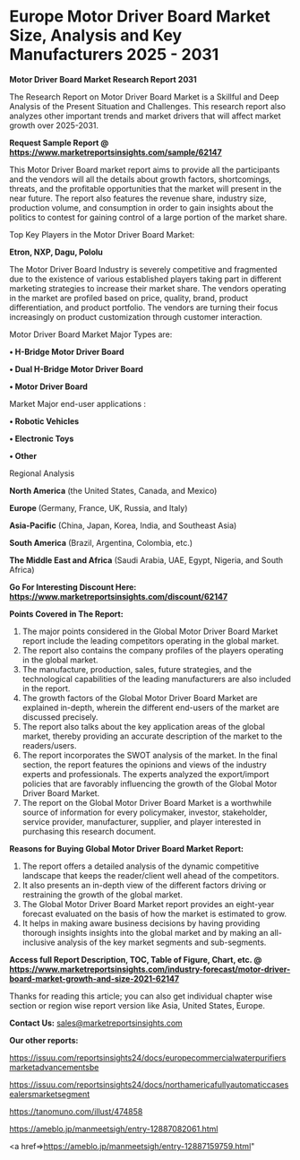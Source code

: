 # Europe Motor Driver Board Market Size, Analysis and Key Manufacturers 2025 - 2031

<strong>Motor Driver Board Market Research Report 2031</strong>

The Research Report on Motor Driver Board Market is a Skillful and Deep Analysis of the Present Situation and Challenges. This research report also analyzes other important trends and market drivers that will affect market growth over 2025-2031.

<strong>Request Sample Report @ <a href=https://www.marketreportsinsights.com/sample/62147>https://www.marketreportsinsights.com/sample/62147</a></strong>

This Motor Driver Board market report aims to provide all the participants and the vendors will all the details about growth factors, shortcomings, threats, and the profitable opportunities that the market will present in the near future. The report also features the revenue share, industry size, production volume, and consumption in order to gain insights about the politics to contest for gaining control of a large portion of the market share.

Top Key Players in the Motor Driver Board Market:

<strong>Etron, NXP, Dagu, Pololu</strong>

The Motor Driver Board Industry is severely competitive and fragmented due to the existence of various established players taking part in different marketing strategies to increase their market share. The vendors operating in the market are profiled based on price, quality, brand, product differentiation, and product portfolio. The vendors are turning their focus increasingly on product customization through customer interaction.

Motor Driver Board Market Major Types are:

<strong>• H-Bridge Motor Driver Board

• Dual H-Bridge Motor Driver Board

• Motor Driver Board</strong>

Market Major end-user applications :

<strong>• Robotic Vehicles

• Electronic Toys

• Other</strong>

Regional Analysis

</u><strong><b>North America</b></strong> (the United States, Canada, and Mexico)

<strong><b>Europe </b></strong>(Germany, France, UK, Russia, and Italy)

<strong><b>Asia-Pacific</b></strong> (China, Japan, Korea, India, and Southeast Asia)

<strong><b>South America</b></strong> (Brazil, Argentina, Colombia, etc.)

<strong><b>The Middle East and Africa</b></strong> (Saudi Arabia, UAE, Egypt, Nigeria, and South Africa)

<strong>Go For Interesting Discount Here: <a href=https://www.marketreportsinsights.com/discount/62147>https://www.marketreportsinsights.com/discount/62147</a></strong>

<strong>Points Covered in The Report:</strong>
<ol>
  <li>The major points considered in the Global Motor Driver Board Market report include the leading competitors operating in the global market.</li>
  <li>The report also contains the company profiles of the players operating in the global market.</li>
  <li>The manufacture, production, sales, future strategies, and the technological capabilities of the leading manufacturers are also included in the report.</li>
  <li>The growth factors of the Global Motor Driver Board Market are explained in-depth, wherein the different end-users of the market are discussed precisely.</li>
  <li>The report also talks about the key application areas of the global market, thereby providing an accurate description of the market to the readers/users.</li>
  <li>The report incorporates the SWOT analysis of the market. In the final section, the report features the opinions and views of the industry experts and professionals. The experts analyzed the export/import policies that are favorably influencing the growth of the Global Motor Driver Board Market.</li>
  <li>The report on the Global Motor Driver Board Market is a worthwhile source of information for every policymaker, investor, stakeholder, service provider, manufacturer, supplier, and player interested in purchasing this research document.</li>
</ol>
<strong>Reasons for Buying Global Motor Driver Board Market Report:</strong>

<ol>
  <li>The report offers a detailed analysis of the dynamic competitive landscape that keeps the reader/client well ahead of the competitors.</li>
  <li>It also presents an in-depth view of the different factors driving or restraining the growth of the global market.</li>
  <li>The Global Motor Driver Board Market report provides an eight-year forecast evaluated on the basis of how the market is estimated to grow.</li>
  <li>It helps in making aware business decisions by having providing thorough insights insights into the global market and by making an all-inclusive analysis of the key market segments and sub-segments.</li>
</ol>
<strong>Access full Report Description, TOC, Table of Figure, Chart, etc. @ <a href=https://www.marketreportsinsights.com/industry-forecast/motor-driver-board-market-growth-and-size-2021-62147>https://www.marketreportsinsights.com/industry-forecast/motor-driver-board-market-growth-and-size-2021-62147</a></strong>


Thanks for reading this article; you can also get individual chapter wise section or region wise report version like Asia, United States, Europe.

<strong>Contact Us:</strong>
sales@marketreportsinsights.com

<strong>Our other reports:</strong>

<a href=https://issuu.com/reportsinsights24/docs/europecommercialwaterpurifiersmarketadvancementsbe>https://issuu.com/reportsinsights24/docs/europecommercialwaterpurifiersmarketadvancementsbe</a>

<a href=https://issuu.com/reportsinsights24/docs/northamericafullyautomaticcasesealersmarketsegment>https://issuu.com/reportsinsights24/docs/northamericafullyautomaticcasesealersmarketsegment</a>

<a href=https://tanomuno.com/illust/474858>https://tanomuno.com/illust/474858</a>

<a href=https://ameblo.jp/manmeetsigh/entry-12887082061.html>https://ameblo.jp/manmeetsigh/entry-12887082061.html</a>

<a href=>https://ameblo.jp/manmeetsigh/entry-12887159759.html</a>"
